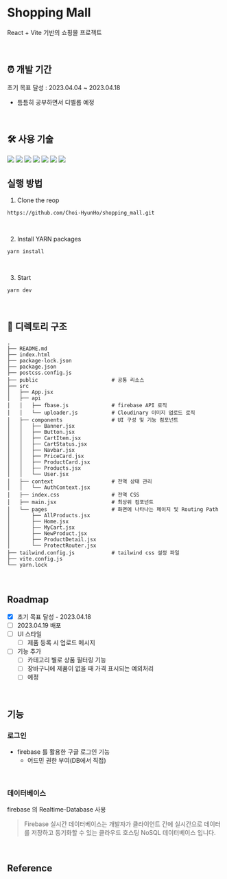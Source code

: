 # Shopping Mall

React + Vite 기반의 쇼핑몰 프로젝트

<br>

## ⏰ 개발 기간

초기 목표 달성 : 2023.04.04 ~ 2023.04.18

-   틈틈히 공부하면서 디벨롭 예정

<br>

## 🛠️ 사용 기술

<img src="https://img.shields.io/badge/vite-646CFF?style=for-the-badge&logo=vite&logoColor=black">
<img src="https://img.shields.io/badge/javascript-F7DF1E?style=for-the-badge&logo=javascript&logoColor=black">
<img src="https://img.shields.io/badge/react-61DAFB?style=for-the-badge&logo=react&logoColor=black">
<img src="https://img.shields.io/badge/reactrouter-CA4245?style=for-the-badge&logo=reactrouter&logoColor=black">
<img src="https://img.shields.io/badge/reactquery-FF4154?style=for-the-badge&logo=reactquery&logoColor=black">
<img src="https://img.shields.io/badge/firebase-FFCA28?style=for-the-badge&logo=firebase&logoColor=black">
<img src="https://img.shields.io/badge/tailwindcss-06B6D4?style=for-the-badge&logo=tailwindcss&logoColor=black">

<br>

## 실행 방법

1. Clone the reop

```
https://github.com/Choi-HyunHo/shopping_mall.git
```

<br>

2. Install YARN packages

```
yarn install
```

<br>

3. Start

```
yarn dev
```

<br>

## 📒 디렉토리 구조

```
.
├── README.md
├── index.html
├── package-lock.json
├── package.json
├── postcss.config.js
├── public                        # 공통 리소스
├── src
│   ├── App.jsx
│   ├── api
│   │   ├── fbase.js              # firebase API 로직
│   │   └── uploader.js           # Cloudinary 이미지 업로드 로직
│   ├── components                # UI 구성 및 기능 컴포넌트
│   │   ├── Banner.jsx
│   │   ├── Button.jsx
│   │   ├── CartItem.jsx
│   │   ├── CartStatus.jsx
│   │   ├── Navbar.jsx
│   │   ├── PriceCard.jsx
│   │   ├── ProductCard.jsx
│   │   ├── Products.jsx
│   │   └── User.jsx
│   ├── context                   # 전역 상태 관리
│   │   └── AuthContext.jsx
│   ├── index.css                 # 전역 CSS
│   ├── main.jsx                  # 최상위 컴포넌트
│   └── pages                     # 화면에 나타나는 페이지 및 Routing Path
│       ├── AllProducts.jsx
│       ├── Home.jsx
│       ├── MyCart.jsx
│       ├── NewProduct.jsx
│       ├── ProductDetail.jsx
│       └── ProtectRouter.jsx
├── tailwind.config.js            # tailwind css 설정 파일
├── vite.config.js
└── yarn.lock
```

<br>

## Roadmap

-   [x] 초기 목표 달성 - 2023.04.18
-   [ ] 2023.04.19 배포
-   [ ] UI 스타일
    -   [ ] 제품 등록 시 업로드 메시지
-   [ ] 기능 추가
    -   [ ] 카테고리 별로 상품 필터링 기능
    -   [ ] 장바구니에 제품이 없을 때 가격 표시되는 예외처리
    -   [ ] 예정

<br>

## 기능

### 로그인

-   firebase 를 활용한 구글 로그인 기능
    -   어드민 권한 부여(DB에서 직접)

<br>

### 데이터베이스

firebase 의 Realtime-Database 사용

> Firebase 실시간 데이터베이스는 개발자가 클라이언트 간에 실시간으로 데이터를 저장하고 동기화할 수 있는 클라우드 호스팅 NoSQL 데이터베이스 입니다.

<br>

## Reference
